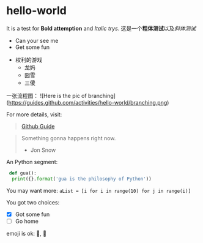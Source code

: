 # hello-world


It is a test for **Bold attemption** and *Italic trys*.
这是一个**粗体测试**以及*斜体测试*

 
* Can your see me
* Get some fun

    

- 权利的游戏
  - 龙妈
  - 囧雪
  - 三傻

 一张流程图：
 ![Here is the pic of branching]
(https://guides.github.com/activities/hello-world/branching.png)

 For more details, visit:
 > [Github Guide](https://zhuanlan.zhihu.com/passer])
 
 > Something gonna happens right now.
 > - Jon Snow

An Python segment:
```python
 def gua():
  print({}.format('gua is the philosophy of Python'))
```  

You may want more: `aList = [i for i in range(10) for j in range(i)]`

You got two choices:
- [x] Got some fun
- [ ]  Go home 

emoji is ok: :camel:, :monkey:
